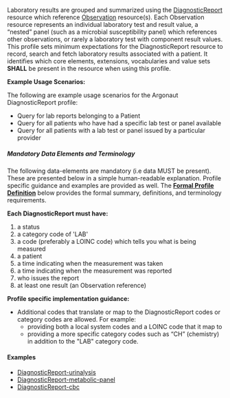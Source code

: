 Laboratory results are grouped and summarized using the [DiagnosticReport] resource which reference [Observation] resource(s).  Each Observation resource represents an individual laboratory test and result value, a “nested” panel (such as a microbial susceptibility panel) which references other observations, or rarely a laboratory test with component result values.  This profile sets minimum expectations for the DiagnosticReport resource to record, search and fetch laboratory results associated with a patient. It identifies which core elements, extensions, vocabularies and value sets **SHALL** be present in the resource when using this profile.

**Example Usage Scenarios:**

The following are example usage scenarios for the Argonaut DiagnosticReport profile:

-   Query for lab reports belonging to a Patient
-   Query for all patients who have had a specific lab test or panel available
-   Query for all patients with a lab test or panel issued by a particular provider

##### Mandatory Data Elements and Terminology


The following data-elements are mandatory (i.e data MUST be present). These are presented below in a simple human-readable explanation.  Profile specific guidance and examples are provided as well.  The [**Formal Profile Definition**](#profile) below provides the  formal summary, definitions, and  terminology requirements.  

**Each DiagnosticReport must have:**

1.   a status
1.   a category code of 'LAB'
1.   a code (preferably a LOINC code) which tells you what is being measured
1.   a patient
1.   a time indicating when the measurement was taken
1.   a time indicating when the measurement was reported
1.   who issues the report
1.   at least one result (an Observation reference)


**Profile specific implementation guidance:**

* Additional codes that translate or map to the DiagnosticReport codes or category codes are allowed.  For example:
   -  providing both a local system codes and a LOINC code that it map to
   -  providing a more specific category codes such as “CH” (chemistry) in addition to the "LAB"  category code.

#### Examples

   - [DiagnosticReport-urinalysis](DiagnosticReport-urinalysis.html)
   - [DiagnosticReport-metabolic-panel](DiagnosticReport-metabolic-panel.html)
   - [DiagnosticReport-cbc](DiagnosticReport-cbc.html)

[Observation]:  http://hl7.org/fhir/observation.html
[DiagnosticReport]:  http://hl7.org/fhir/diagnosticreport.html

